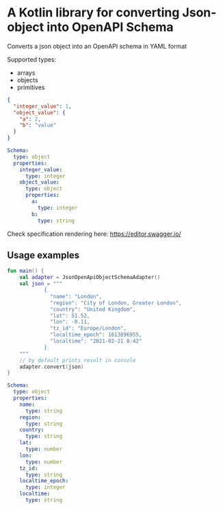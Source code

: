 # A Kotlin library for converting Json-object into OpenAPI Schema

Converts a json object into an OpenAPI schema in YAML format

Supported types:
- arrays
- objects
- primitives

```json
{
  "integer_value": 1,
  "object_value": {
    "a": 2,
    "b": "value"
  }
}
```

```yaml
Schema:
  type: object
  properties:
    integer_value:
      type: integer
    object_value:
      type: object
      properties:
        a:
          type: integer
        b:
          type: string
```
Check specification rendering here: https://editor.swagger.io/

## Usage examples

```kotlin
fun main() {
    val adapter = JsonOpenApiObjectSchemaAdapter()
    val json = """
            {
              "name": "London",
              "region": "City of London, Greater London",
              "country": "United Kingdom",
              "lat": 51.52,
              "lon": -0.11,
              "tz_id": "Europe/London",
              "localtime_epoch": 1613896955,
              "localtime": "2021-02-21 8:42"
            }
    """
    // by default prints result in console
    adapter.convert(json)
}
```

```yaml
Schema:
  type: object
  properties:
    name:
      type: string
    region:
      type: string
    country:
      type: string
    lat:
      type: number
    lon:
      type: number
    tz_id:
      type: string
    localtime_epoch:
      type: integer
    localtime:
      type: string
```
